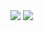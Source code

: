 <img src="https://capsule-render.vercel.app/api?type=wave&color=auto&height=300&section=header&text=Donghee%20Portfolio&fontSize=90" />


<img src="https://img.shields.io/badge/HTML5-E34F26?style=flat-square&logo=HTML5&logoColor=white"/>

